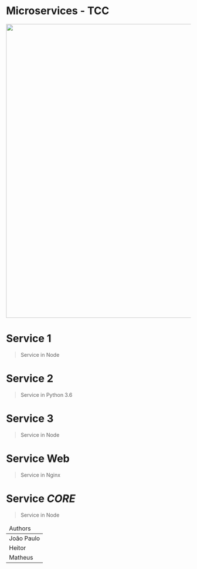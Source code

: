 # Microservices - TCC

<p align="center">
    <img src="https://file-txuuudndqt.now.sh/" width="800px" heigth="800px">
</p>



# Service 1
> Service in Node 



# Service 2
> Service in Python 3.6



# Service 3
> Service in Node



# Service Web
> Service in Nginx



# Service *CORE*
> Service in Node


<table>
    <thead>
        <tr>
            <td>Authors</td>
        </tr>
    </thead>
    <tbody>
        <tr>
            <td>João Paulo</td>
        </tr>
        <tr>
            <td>Heitor</td>
        </tr>
            <td>Matheus</td>
        </tr>
    </tbody>
</table>

